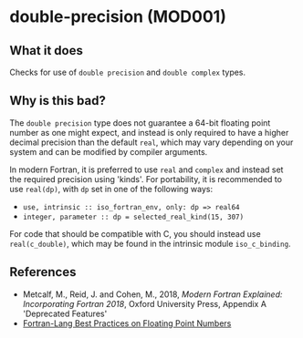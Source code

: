 # double-precision (MOD001)
## What it does
Checks for use of `double precision` and `double complex` types.

## Why is this bad?
The `double precision` type does not guarantee a 64-bit floating point number
as one might expect, and instead is only required to have a higher decimal
precision than the default `real`, which may vary depending on your system
and can be modified by compiler arguments.

In modern Fortran, it is preferred to use `real` and `complex` and instead set
the required precision using 'kinds'. For portability, it is recommended to use
`real(dp)`, with `dp` set in one of the following ways:

- `use, intrinsic :: iso_fortran_env, only: dp => real64`
- `integer, parameter :: dp = selected_real_kind(15, 307)`

For code that should be compatible with C, you should instead use
`real(c_double)`, which may be found in the intrinsic module `iso_c_binding`.

## References
- Metcalf, M., Reid, J. and Cohen, M., 2018, _Modern Fortran Explained: Incorporating Fortran
  2018_, Oxford University Press, Appendix A 'Deprecated Features'
- [Fortran-Lang Best Practices on Floating Point Numbers](https://fortran-lang.org/learn/best_practices/floating_point/)
